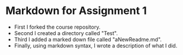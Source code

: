 # Markdown for Assignment 1
* First I forked the course repository.
* Second I created a directory called "Test".
* Third I added a marked down file called "aNewReadme.md".
* Finally, using markdown syntax, I wrote a description of what I did.
